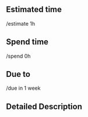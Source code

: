 ## Estimated time
<!--- Use syntax days-hours-minutes /estimate 0d 0h 0m -->
/estimate 1h

## Spend time
<!--- Use syntax days-hours-minutes /spend 0d 0h 0m -->
/spend 0h

## Due to
<!--- Use syntax /due <date>, e.g. in 2 days, this Friday and December 31st -->
/due in 1 week

## Detailed Description
<!--- Provide a detailed description of the feature -->

